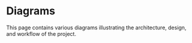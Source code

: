 # Diagrams

This page contains various diagrams illustrating the architecture, design, and workflow of the project.
